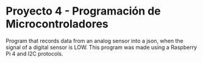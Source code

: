 # Proyecto 4 - Programación de Microcontroladores
Program that records data from an analog sensor into a json, when the signal of a digital sensor is LOW. This program was made using a Raspberry Pi 4 and I2C protocols.
